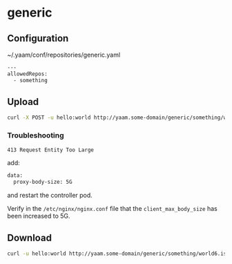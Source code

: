 # generic

## Configuration

~/.yaam/conf/repositories/generic.yaml

```bash
---
allowedRepos:
  - something
```

## Upload

```bash
curl -X POST -u hello:world http://yaam.some-domain/generic/something/world4.iso --data-binary @/home/${USER}/Downloads/ubuntu-22.04.1-desktop-amd64.iso
```

### Troubleshooting

```bash
413 Request Entity Too Large
```

add:

```bash
data:
  proxy-body-size: 5G
```

and restart the controller pod.

Verify in the `/etc/nginx/nginx.conf` file that the `client_max_body_size` has
been increased to 5G.

## Download

```bash
curl -u hello:world http://yaam.some-domain/generic/something/world6.iso -o /tmp/world6.iso
```
